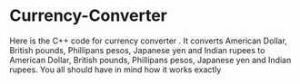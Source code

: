 # Currency-Converter


Here is the C++ code for currency converter . 
It converts American Dollar, British pounds, Phillipans pesos, Japanese yen and Indian rupees to American Dollar, British pounds, Phillipans pesos, Japanese yen and Indian rupees. 
You all should have in mind how it works exactly
